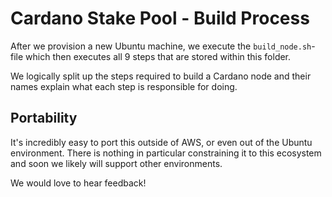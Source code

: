# Cardano Stake Pool - Build Process

After we provision a new Ubuntu machine, we execute the `build_node.sh`-file which then executes all 9 steps that are stored within this folder.

We logically split up the steps required to build a Cardano node and their names explain what each step is responsible for doing.

## Portability

It's incredibly easy to port this outside of AWS, or even out of the Ubuntu environment. There is nothing in particular constraining it to this ecosystem and soon we likely will support other environments.

We would love to hear feedback!
